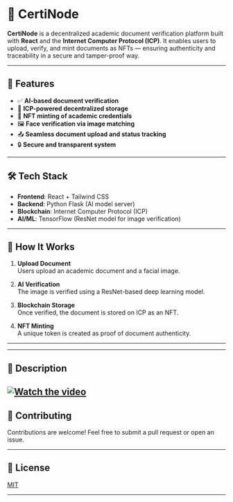 

# 📄 CertiNode

**CertiNode** is a decentralized academic document verification platform built with **React** and the **Internet Computer Protocol (ICP)**. It enables users to upload, verify, and mint documents as NFTs — ensuring authenticity and traceability in a secure and tamper-proof way.

---

## 🚀 Features

- ✅ **AI-based document verification**  
- 🔗 **ICP-powered decentralized storage**  
- 🧾 **NFT minting of academic credentials**  
- 🖼️ **Face verification via image matching**  
- 📤 **Seamless document upload and status tracking**  
- 🔒 **Secure and transparent system**

---

## 🛠️ Tech Stack

- **Frontend**: React + Tailwind CSS  
- **Backend**: Python Flask (AI model server)  
- **Blockchain**: Internet Computer Protocol (ICP)  
- **AI/ML**: TensorFlow (ResNet model for image verification)

---


## 🧠 How It Works

1. **Upload Document**  
   Users upload an academic document and a facial image.

2. **AI Verification**  
   The image is verified using a ResNet-based deep learning model.

3. **Blockchain Storage**  
   Once verified, the document is stored on ICP as an NFT.

4. **NFT Minting**  
   A unique token is created as proof of document authenticity.

---

---

## 📸 Description

[![Watch the video](https://i9.ytimg.com/vi/TQppG0y1Pmk/mqdefault.jpg?sqp=CMCaqcAG-oaymwEmCMACELQB8quKqQMa8AEB-AH-CYAC0AWKAgwIABABGD4gEyh_MA8=&rs=AOn4CLC90KsFeNnV_LMx8vNHW6rf685pFQ)](https://youtu.be/TQppG0y1Pmk)
---

## 🤝 Contributing

Contributions are welcome! Feel free to submit a pull request or open an issue.

---

## 📄 License

[MIT](LICENSE)

---

